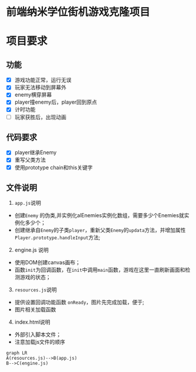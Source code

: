 
前端纳米学位街机游戏克隆项目
===============================

# 项目要求
## 功能
- [x] 游戏功能正常，运行无误
- [x] 玩家无法移动到屏幕外
- [x] enemy横穿屏幕
- [x] player撞enemy后，player回到原点
- [x] 计时功能
- [ ] 玩家获胜后，出现动画
## 代码要求
- [x] player继承Enemy
- [x] 重写父类方法
- [x] 使用prototype chain和this关键字

## 文件说明
1. `app.js`说明
* 创建`Enemy` 的伪类,并实例化alEnemies实例化数组，需要多少个Enemies就实例化多少个；
* 创建继承自`Enemy`的子类`player`，重新父类`Enemy`的`updata`方法，并增加属性`Player.prototype.handleInput`方法;
2. engine.js 说明
* 使用DOM创建canvas画布；
* 函数`init`为回调函数，在`init`中调用`main`函数，游戏在这里一直刷新画面和检测游戏的状态；
3. `resources.js`说明
* 提供设置回调功能函数 `onReady`，图片先完成加载，便于;
* 图片相关加载函数
4. index.html说明
* 外部引入脚本文件；
* 注意加载js文件的顺序

```
graph LR
A(resources.js)-->B(app.js)
B-->C(engine.js)
```



